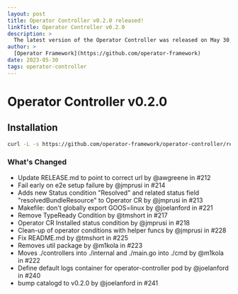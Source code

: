 ```yaml
---
layout: post
title: Operator Controller v0.2.0 released!
linkTitle: Operator Controller v0.2.0
description: >
  The latest version of the Operator Controller was released on May 30, 2023.
author: >
  [Operator Framework](https://github.com/operator-framework)
date: 2023-05-30
tags: operator-controller
---
```

# Operator Controller v0.2.0

## Installation

```sh
curl -L -s https://github.com/operator-framework/operator-controller/releases/download/v0.2.0/install.sh | bash -s
```

### What's Changed

* Update RELEASE.md to point to correct url by @awgreene in #212
* Fail early on e2e setup failure by @jmprusi in #214
* Adds new Status condition "Resolved" and related status field "resolvedBundleResource" to Operator CR by @jmprusi in #213
* Makefile: don't globally export GOOS=linux by @joelanford in #221
* Remove TypeReady Condition by @tmshort in #217
* Operator CR Installed status condition by @jmprusi in #218
* Clean-up of operator conditions with helper funcs by @jmprusi in #228
* Fix README.md by @tmshort in #225
* Removes util package by @m1kola in #223
* Moves ./controllers into ./internal and ./main.go into ./cmd by @m1kola in #222
* Define default logs container for operator-controller pod by @joelanford in #240
* bump catalogd to v0.2.0 by @joelanford in #241

